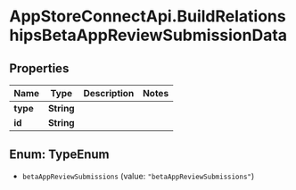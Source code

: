 # AppStoreConnectApi.BuildRelationshipsBetaAppReviewSubmissionData

## Properties

Name | Type | Description | Notes
------------ | ------------- | ------------- | -------------
**type** | **String** |  | 
**id** | **String** |  | 



## Enum: TypeEnum


* `betaAppReviewSubmissions` (value: `"betaAppReviewSubmissions"`)




